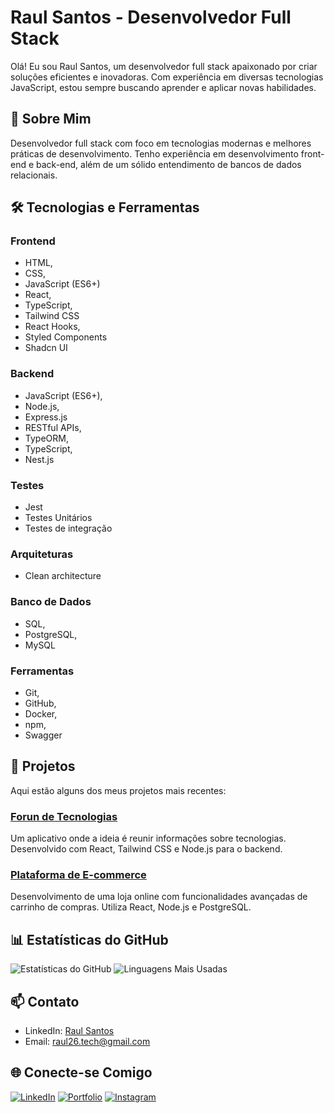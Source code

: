 # Raul Santos - Desenvolvedor Full Stack

Olá! Eu sou Raul Santos, um desenvolvedor full stack apaixonado por criar soluções eficientes e inovadoras. Com experiência em diversas tecnologias JavaScript, estou sempre buscando aprender e aplicar novas habilidades.


## 🚀 Sobre Mim

Desenvolvedor full stack com foco em tecnologias modernas e melhores práticas de desenvolvimento. Tenho experiência em desenvolvimento front-end e back-end, além de um sólido entendimento de bancos de dados relacionais.

## 🛠️ Tecnologias e Ferramentas

### Frontend
- HTML,
- CSS,
- JavaScript (ES6+)
- React,
- TypeScript,
- Tailwind CSS
- React Hooks,
- Styled Components
- Shadcn UI

### Backend
- JavaScript (ES6+),
- Node.js,
- Express.js
- RESTful APIs,
- TypeORM,
- TypeScript,
- Nest.js

### Testes
- Jest
- Testes Unitários
- Testes de integração

### Arquiteturas
- Clean architecture 

### Banco de Dados
- SQL,
- PostgreSQL,
- MySQL

### Ferramentas
- Git,
- GitHub,
- Docker,
- npm,
- Swagger

## 💼 Projetos

Aqui estão alguns dos meus projetos mais recentes:

### [Forun de Tecnologias](https://github.com/Raul26-tech/ProjetoReact.git)
Um aplicativo onde a ideia é reunir informações sobre tecnologias. Desenvolvido com React, Tailwind CSS e Node.js para o backend.

### [Plataforma de E-commerce](https://github.com/Raul26-tech/MyStore.git)
Desenvolvimento de uma loja online com funcionalidades avançadas de carrinho de compras. Utiliza React, Node.js e PostgreSQL.

## 📊 Estatísticas do GitHub

![Estatísticas do GitHub](https://github-readme-stats.vercel.app/api?username=Raul26-tech&show_icons=true&count_private=true&hide_border=true&title_color=51D1F6&icon_color=83d4b9&text_color=51D1F6&bg_color=000000ff)
![Linguagens Mais Usadas](https://github-readme-stats.vercel.app/api/top-langs/?username=Raul26-tech&layout=compact&hide_border=true&title_color=51D1F6&icon_color=51D1F6&text_color=c9d1d9&bg_color=000000ff)

## 📫 Contato

- LinkedIn: [Raul Santos](https://www.linkedin.com/in/raul-santos-802824275)
- Email: raul26.tech@gmail.com

## 🌐 Conecte-se Comigo

[![LinkedIn](https://img.shields.io/badge/LinkedIn-blue?style=flat-square&logo=linkedin&labelColor=blue)](https://www.linkedin.com/in/raul-santos-802824275)
[![Portfolio](https://img.shields.io/badge/Portfolio-000000?style=flat-square&logo=react&logoColor=white)](https://rsportifolio.netlify.app/)
[![Instagram](https://img.shields.io/badge/Instagram-%23E4405F.svg?logo=Instagram&logoColor=white)](https://instagram.com/rauul_guitar)
